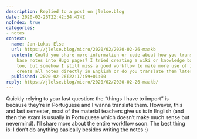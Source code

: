 ```yaml
---
description: Replied to a post on jlelse.blog
date: 2020-02-26T22:42:54.474Z
noIndex: true
categories:
- notes
context:
  name: Jan-Lukas Else
  url: https://jlelse.blog/micro/2020/02/2020-02-26-maakb
  content: Could you share more information or code about how you transform your knowledge
    base notes into Hugo pages? I tried creating a wiki or knowledge base on my website
    too, but somehow I still miss a good workflow to make more use of it. And do you
    create all notes directly in English or do you translate them later?
  published: 2020-02-26T22:17:59+01:00
reply: https://jlelse.blog/micro/2020/02/2020-02-26-maakb/
---
```


Quickly relying to your last question: the “things I have to import” is because they’re in Portuguese and I wanna translate them. However, this and last semester, most of the material teachers give us is in English (and then the exam is usually in Portuguese which doesn’t make much sense but nevermind). I’ll share more about the entire workflow soon. The best thing is: I don’t do anything basically besides writing the notes :)
